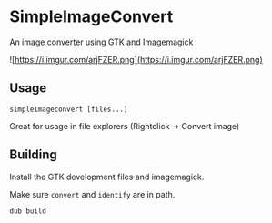# SimpleImageConvert

An image converter using GTK and Imagemagick

![https://i.imgur.com/arjFZER.png](https://i.imgur.com/arjFZER.png)

## Usage

    simpleimageconvert [files...]

Great for usage in file explorers (Rightclick -> Convert image)

## Building

Install the GTK development files and imagemagick.

Make sure `convert` and `identify` are in path.

    dub build